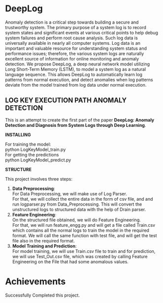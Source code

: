 # DeepLog
Anomaly detection is a critical step towards building a secure and trustworthy system. The primary purpose of a system log is to record system states and significant events at various critical points to help debug system failures and perform root cause analysis. Such log data is universally available in nearly all computer systems. Log data is an important and valuable resource for understanding system status and performance issues; therefore, the various system logs are naturally excellent source of information for online monitoring and anomaly detection. We propose DeepLog, a deep neural network model utilizing Long Short-Term Memory (LSTM), to model a system log as a natural language sequence. This allows DeepLog to automatically learn log patterns from normal execution, and detect anomalies when log patterns deviate from the model trained from log data under normal execution.

## LOG KEY EXECUTION PATH ANOMALY DETECTION

This is an attempt to create the first part of the paper **DeepLog: Anomaly Detection and Diagnosis from System Logs
through Deep Learning**.

**INSTALLING**


For training the model:<br>
python LogKeyModel_train.py
<br> For getting the predictions<br>
python LogKeyModel_predict.py</li></ol>

**STRUCTURE**

This project involves three steps:
<ol><li><b>Data Preprocessing</b>:<br>
For Data Preprocessing, we will make use of Log Parser.<br>
For that, we will collect the entire data in the form of csv file, and 
and run logparser.py from Data_Preprocessing. This will
convert the unstructured logs to structured data with the help of Drain parser.
</li>
<li><b>Feature Engineering</b>:<br>
On the structured file obtained, we will do Feature Engineering.<br>
For that, we will run feature_engg.py and will get a file called Train.csv which contains all the normal logs to train the model in 
the required format. We will call the same function with test file, and will get the test file also in the required format.
</li>
<li><b>Model Training and Prediction</b>:<br>
For model training, we will use Train.csv file to train and for prediction, we will use Test_Out.csv file, which was created by calling Feature Engineering on the File that had some anomalous values.
</li></ol>

# Achievements

Successfully Completed this project.

